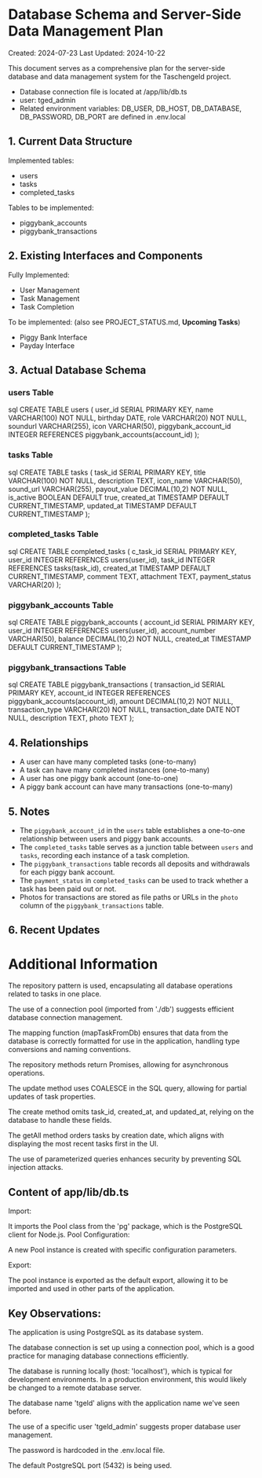 # Database Schema and Server-Side Data Management Plan

Created: 2024-07-23
Last Updated: 2024-10-22

This document serves as a comprehensive plan for the server-side database and data management system for the Taschengeld project.

- Database connection file is located at /app/lib/db.ts
- user: tged_admin
- Related environment variables: DB_USER, DB_HOST, DB_DATABASE, DB_PASSWORD, DB_PORT are defined in .env.local

## 1. Current Data Structure

Implemented tables:

- users
- tasks
- completed_tasks

Tables to be implemented:

- piggybank_accounts
- piggybank_transactions

## 2. Existing Interfaces and Components

Fully Implemented:

- User Management
- Task Management
- Task Completion

To be implemented: (also see PROJECT_STATUS.md, **Upcoming Tasks**)

- Piggy Bank Interface
- Payday Interface

## 3. Actual Database Schema

### users Table

sql
CREATE TABLE users (
user_id SERIAL PRIMARY KEY,
name VARCHAR(100) NOT NULL,
birthday DATE,
role VARCHAR(20) NOT NULL,
soundurl VARCHAR(255),
icon VARCHAR(50),
piggybank_account_id INTEGER REFERENCES piggybank_accounts(account_id)
);

### tasks Table

sql
CREATE TABLE tasks (
task_id SERIAL PRIMARY KEY,
title VARCHAR(100) NOT NULL,
description TEXT,
icon_name VARCHAR(50),
sound_url VARCHAR(255),
payout_value DECIMAL(10,2) NOT NULL,
is_active BOOLEAN DEFAULT true,
created_at TIMESTAMP DEFAULT CURRENT_TIMESTAMP,
updated_at TIMESTAMP DEFAULT CURRENT_TIMESTAMP
);

### completed_tasks Table

sql
CREATE TABLE completed_tasks (
c_task_id SERIAL PRIMARY KEY,
user_id INTEGER REFERENCES users(user_id),
task_id INTEGER REFERENCES tasks(task_id),
created_at TIMESTAMP DEFAULT CURRENT_TIMESTAMP,
comment TEXT,
attachment TEXT,
payment_status VARCHAR(20)
);

### piggybank_accounts Table

sql
CREATE TABLE piggybank_accounts (
account_id SERIAL PRIMARY KEY,
user_id INTEGER REFERENCES users(user_id),
account_number VARCHAR(50),
balance DECIMAL(10,2) NOT NULL,
created_at TIMESTAMP DEFAULT CURRENT_TIMESTAMP
);

### piggybank_transactions Table

sql
CREATE TABLE piggybank_transactions (
transaction_id SERIAL PRIMARY KEY,
account_id INTEGER REFERENCES piggybank_accounts(account_id),
amount DECIMAL(10,2) NOT NULL,
transaction_type VARCHAR(20) NOT NULL,
transaction_date DATE NOT NULL,
description TEXT,
photo TEXT
);

## 4. Relationships

- A user can have many completed tasks (one-to-many)
- A task can have many completed instances (one-to-many)
- A user has one piggy bank account (one-to-one)
- A piggy bank account can have many transactions (one-to-many)

## 5. Notes

- The `piggybank_account_id` in the `users` table establishes a one-to-one relationship between users and piggy bank accounts.
- The `completed_tasks` table serves as a junction table between `users` and `tasks`, recording each instance of a task completion.
- The `piggybank_transactions` table records all deposits and withdrawals for each piggy bank account.
- The `payment_status` in `completed_tasks` can be used to track whether a task has been paid out or not.
- Photos for transactions are stored as file paths or URLs in the `photo` column of the `piggybank_transactions` table.

## 6. Recent Updates

# Additional Information

The repository pattern is used, encapsulating all database operations related to tasks in one place.

The use of a connection pool (imported from './db') suggests efficient database connection management.

The mapping function (mapTaskFromDb) ensures that data from the database is correctly formatted for use in the application, handling type conversions and naming conventions.

The repository methods return Promises, allowing for asynchronous operations.

The update method uses COALESCE in the SQL query, allowing for partial updates of task properties.

The create method omits task_id, created_at, and updated_at, relying on the database to handle these fields.

The getAll method orders tasks by creation date, which aligns with displaying the most recent tasks first in the UI.

The use of parameterized queries enhances security by preventing SQL injection attacks.

## Content of app/lib/db.ts

Import:

It imports the Pool class from the 'pg' package, which is the PostgreSQL client for Node.js.
Pool Configuration:

A new Pool instance is created with specific configuration parameters.

Export:

The pool instance is exported as the default export, allowing it to be imported and used in other parts of the application.

## Key Observations:

The application is using PostgreSQL as its database system.

The database connection is set up using a connection pool, which is a good practice for managing database connections efficiently.

The database is running locally (host: 'localhost'), which is typical for development environments. In a production environment, this would likely be changed to a remote database server.

The database name 'tgeld' aligns with the application name we've seen before.

The use of a specific user 'tgeld_admin' suggests proper database user management.

The password is hardcoded in the .env.local file.

The default PostgreSQL port (5432) is being used.
